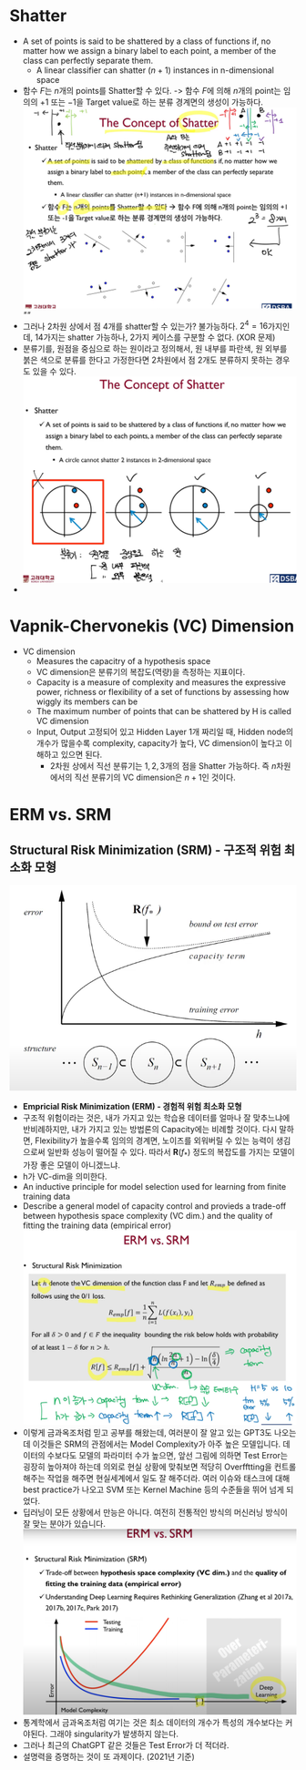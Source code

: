 # Shatter
-   A set of points is said to be shattered by a class of functions if, no matter how we assign a binary label to each point, a member of the class can perfectly separate them.
    -   A linear classifier can shatter $(n+1)$ instances in n-dimensional space
-   함수 $F$는 $n$개의 points를 Shatter할 수 있다. -> 함수 $F$에 의해 $n$개의 point는 임의의 $+1$ 또는 $-1$을 Target value로 하는 분류 경계면의 생성이 가능하다. ![그렇다면 점 4개는 표현할 수 있을까?](images/2023-04-28-22-12-22.png) *""*
-  그러나 $2$차원 상에서 점 $4$개를 shatter할 수 있는가? 불가능하다. $2^4=16$가지인데, $14$가지는 shatter 가능하나, $2$가지 케이스를 구분할 수 없다. (XOR 문제)
-  분류기를, 원점을 중심으로 하는 원이라고 정의해서, 원 내부를 파란색, 원 외부를 붉은 색으로 분류를 한다고 가정한다면 $2$차원에서 점 $2$개도 분류하지 못하는 경우도 있을 수 있다.![](images/2023-04-28-22-19-43.png)
-  
# Vapnik-Chervonekis (VC) Dimension
* VC dimension
  * Measures the capacitry of a hypothesis space 
  * VC dimension은 분류기의 복잡도(역량)을 측정하는 지표이다.
  * Capacity is a measure of complexity and measures the expressive power, richness or flexibility of a set of functions by assessing how wiggly its members can be
  * The maximum number of points that can be shattered by H is called VC dimension
  * Input, Output 고정되어 있고 Hidden Layer 1개 짜리일 때, Hidden node의 개수가 많을수록 complexity, capacity가 높다, VC dimension이 높다고 이해하고 있으면 된다.
    * 2차원 상에서 직선 분류기는 $1,2,3$개의 점을 Shatter 가능하다. 즉 $n$차원에서의 직선 분류기의 VC dimension은 $n+1$인 것이다.


# ERM vs. SRM
## Structural Risk Minimization (SRM) - 구조적 위험 최소화 모형 
![h는 모델의 목잡도](images/2023-04-28-22-49-28.png)
* **Empricial Risk Minimization (ERM) - 경험적 위험 최소화 모형**
* 구조적 위험이라는 것은, 내가 가지고 있는 학습용 데이터를 얼마나 잘 맞추느냐에 반비례하지만, 내가 가지고 있는 방법론의 Capacity에는 비례할 것이다. 다시 말하면, Flexibility가 높을수록 임의의 경계면, 노이즈를 외워버릴 수 있는 능력이 생김으로써 일반화 성능이 떨어질 수 있다. 따라서 $\mathbf{R}(f_*)$ 정도의 복잡도를 가지는 모델이 가장 좋은 모델이 아니겠느냐.
* h가 VC-dim을 의미한다. 
* An inductive principle for model selection used for learning from finite training data 
* Describe a general model of capacity control and provieds a trade-off between hypothesis space complexity (VC dim.) and the quality of fitting the training data (empirical error) ![](images/2023-04-28-23-01-03.png)
* 이렇게 금과옥조처럼 믿고 공부를 해왔는데, 여러분이 잘 알고 있는 GPT3도 나오는데 이것들은 SRM의 관점에서는 Model Complexity가 아주 높은 모델입니다. 데이터의 수보다도 모델의 파라미터 수가 높으면, 앞선 그림에 의하면 Test Error는 굉장히 높아져야 하는데 의외로 현실 상황에 맞춰보면 적당히 Overfftting을 컨트롤 해주는 작업을 해주면 현실세계에서 일도 잘 해주더라. 여러 이슈와 태스크에 대해 best practice가 나오고 SVM 또는 Kernel Machine 등의 수준들을 뛰어 넘게 되었다. 
* 딥러닝이 모든 상황에서 만능은 아니다. 여전히 전통적인 방식의 머신러닝 방식이 잘 맞는 분야가 있습니다. ![](images/2023-04-29-02-36-23.png)
* 통계학에서 금과옥조처럼 여기는 것은 최소 데이터의 개수가 특성의 개수보다는 커야된다. 그래야 singularity가 발생하지 않는다.
* 그러나 최근의 ChatGPT 같은 것들은 Test Error가 더 적더라.
* 설명력을 증명하는 것이 또 과제이다. (2021년 기준)